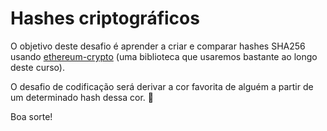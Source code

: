 # Hashes criptográficos

O objetivo deste desafio é aprender a criar e comparar hashes SHA256 usando [ethereum-crypto](https://github.com/ethereum/js-ethereum-cryptography) (uma biblioteca que usaremos bastante ao longo deste curso).

O desafio de codificação será derivar a cor favorita de alguém a partir de um determinado hash dessa cor. 🎨

Boa sorte!
